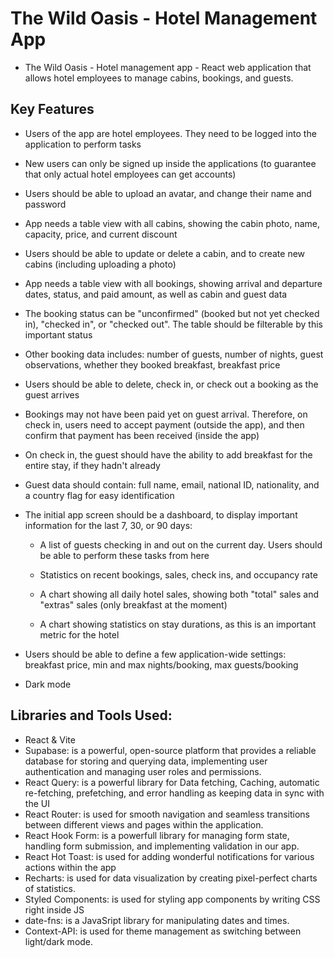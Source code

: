 # The Wild Oasis - Hotel Management App

- The Wild Oasis - Hotel management app - React web application that allows hotel employees to manage cabins, bookings, and guests.

## Key Features

- Users of the app are hotel employees. They need to be logged into the application to perform tasks

- New users can only be signed up inside the applications (to guarantee that only actual hotel employees can get accounts)

- Users should be able to upload an avatar, and change their name and password

- App needs a table view with all cabins, showing the cabin photo, name, capacity, price, and current discount

- Users should be able to update or delete a cabin, and to create new cabins (including uploading a photo)

- App needs a table view with all bookings, showing arrival and departure dates, status, and paid amount, as well as cabin and guest data

- The booking status can be "unconfirmed" (booked but not yet checked in), "checked in", or "checked out". The table should be filterable by this important status

- Other booking data includes: number of guests, number of nights, guest observations, whether they booked breakfast, breakfast price

- Users should be able to delete, check in, or check out a booking as the guest arrives

- Bookings may not have been paid yet on guest arrival. Therefore, on check in, users need to accept payment (outside the app), and then confirm that payment has been received (inside the app)

- On check in, the guest should have the ability to add breakfast for the entire stay, if they hadn't already

- Guest data should contain: full name, email, national ID, nationality, and a country flag for easy identification

- The initial app screen should be a dashboard, to display important information for the last 7, 30, or 90 days:

  - A list of guests checking in and out on the current day. Users should be able to perform these tasks from here

  - Statistics on recent bookings, sales, check ins, and occupancy rate

  - A chart showing all daily hotel sales, showing both "total" sales and "extras" sales (only breakfast at the moment)

  - A chart showing statistics on stay durations, as this is an important metric for the hotel

- Users should be able to define a few application-wide settings: breakfast price, min and max nights/booking, max guests/booking

- Dark mode

## Libraries and Tools Used:

- React & Vite
- Supabase: is a powerful, open-source platform that provides a reliable database for storing and querying data, implementing user authentication and managing user roles and permissions.
- React Query: is a powerful library for Data fetching, Caching, automatic re-fetching, prefetching, and error handling as keeping data in sync with the UI
- React Router: is used for smooth navigation and seamless transitions between different views and pages within the application.
- React Hook Form: is a powerfull library for managing form state, handling form submission, and implementing validation in our app.
- React Hot Toast: is used for adding wonderful notifications for various actions within the app
- Recharts: is used for data visualization by creating pixel-perfect charts of statistics.
- Styled Components: is used for styling app components by writing CSS right inside JS
- date-fns: is a JavaSript library for manipulating dates and times.
- Context-API: is used for theme management as switching between light/dark mode.
